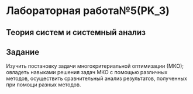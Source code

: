 # Лабораторная работа№5(PK_3)

## Теория систем и системный анализ
## Задание
Изучить постановку задачи многокритериальной оптимизации (МКО); овладеть
навыками решения задач МКО с помощью различных методов, осуществить
сравнительный анализ результатов, полученных при помощи разных методов.


